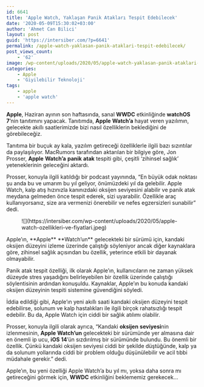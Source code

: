 ```yaml
---
id: 6641
title: 'Apple Watch, Yaklaşan Panik Atakları Tespit Edebilecek'
date: '2020-05-09T15:30:02+03:00'
author: 'Ahmet Can Bilici'
layout: post
guid: 'https://intersiber.com/?p=6641'
permalink: /apple-watch-yaklasan-panik-ataklari-tespit-edebilecek/
post_views_count:
    - '62'
image: /wp-content/uploads/2020/05/apple-watch-yaklasan-panik-ataklari-tespit-edebilecek.jpeg
categories:
    - Apple
    - 'Giyilebilir Teknoloji'
tags:
    - apple
    - 'apple watch'
---
```


**Apple**, Haziran ayının son haftasında, sanal **WWDC** etkinliğinde **watchOS** **7**’nin tanıtımını yapacak. Tanıtımda, **Apple** **Watch’a** hayat veren yazılımın, gelecekte akıllı saatlerimizde bizi nasıl özelliklerin beklediğini de görebileceğiz.

Tanıtıma bir buçuk ay kala, yazılım getireceği özelliklerle ilgili bazı sızıntılar da paylaşılıyor. MacRumors tarafından aktarılan bir bilgiye göre, Jon Prosser, **Apple** **Watch’a** **panik** **atak** tespiti gibi, çeşitli ‘zihinsel sağlık’ yeteneklerinin geleceğini aktardı.

Prosser, konuyla ilgili katıldığı bir podcast yayınında, “En büyük odak noktası şu anda bu ve umarım bu yıl geliyor, önümüzdeki yıl da gelebilir. Apple Watch, kalp atış hızınızla kanınızdaki oksijen seviyesini alabilir ve panik atak meydana gelmeden önce tespit ederek, sizi uyarabilir. Özellikle araç kullanıyorsanız, size ara vermenizi önerebilir ve nefes egzersizleri sunabilir” dedi.

<figure class="wp-block-image size-large">![](https://intersiber.com/wp-content/uploads/2020/05/apple-watch-ozellikleri-ve-fiyatlari.jpeg)</figure>Apple’ın, **Apple** **Watch’un** gelecekteki bir sürümü için, kandaki oksijen düzeyini izleme üzerinde çalıştığı söyleniyor ancak diğer kaynaklara göre, zihinsel sağlık açısından bu özellik, yeterince etkili bir dayanak olmayabilir.

Panik atak tespit özelliği, ilk olarak Apple’ın, kullanıcıların ne zaman yüksek düzeyde stres yaşadığını belirleyebilen bir özellik üzerinde çalıştığı söylentisinin ardından konuşuldu. Kaynaklar, Apple’ın bu konuda kandaki oksijen düzeyinin tespiti sistemine güvendiğini söyledi.

İddia edildiği gibi, Apple’ın yeni akıllı saati kandaki oksijen düzeyini tespit edebilirse, solunum ve kalp hastalıkları ile ilgili birçok rahatsızlığı tespit edebilir. Bu da, Apple Watch için ciddi bir sağlık atılımı olabilir.

Prosser, konuyla ilgili olarak ayrıca, “Kandaki **oksijen** **seviyesi**nin izlenmesinin, **Apple** **Watch’un** gelecekteki bir sürümünde yer almasına dair en önemli ip ucu, **iOS** **14**’ün sızdırılmış bir sürümünde bulundu. Bu önemli bir özellik. Çünkü kandaki oksijen seviyesi ciddi bir şekilde düştüğünde, kalp ya da solunum yollarında ciddi bir problem olduğu düşünülebilir ve acil tıbbi müdahale gerekir.” dedi.

Apple’ın, bu yeni özelliği Apple Watch’a bu yıl mı, yoksa daha sonra mı getireceğini görmek için, **WWDC** etkinliğini beklememiz gerekecek…